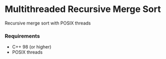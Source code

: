 # Multithreaded Recursive Merge Sort

Recursive merge sort with POSIX threads

### Requirements

* C++ 98 (or higher)
* POSIX threads

